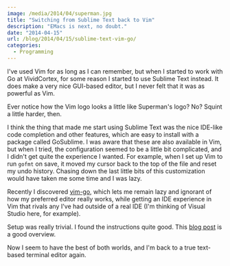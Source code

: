 ```yaml
---
image: /media/2014/04/superman.jpg
title: "Switching from Sublime Text back to Vim"
description: "EMacs is next, no doubt."
date: "2014-04-15"
url: /blog/2014/04/15/sublime-text-vim-go/
categories:
  - Programming
---
```


I've used Vim for as long as I can remember, but when I started to work with Go
at VividCortex, for some reason I started to use Sublime Text instead. It does
make a very nice GUI-based editor, but I never felt that it was as powerful as
Vim.

Ever notice how the Vim logo looks a little like Superman's logo? No? Squint a
little harder, then.

<!--more-->

I think the thing that made me start using Sublime Text was the nice IDE-like code completion and
other features, which are easy to install with a package called GoSublime. I was
aware that these are also available in Vim, but when I tried, the configuration
seemed to be a little bit complicated, and I didn't get quite the experience I
wanted. For example, when I set up Vim to run `gofmt` on save, it moved my
cursor back to the top of the file and reset my undo history. Chasing down the
last little bits of this customization would have taken me some time and I was
lazy.

Recently I discovered [vim-go](https://github.com/fatih/vim-go), which lets me remain lazy and ignorant of how
my preferred editor really works, while getting an IDE experience in Vim that
rivals any I've had outside of a real IDE (I'm thinking of Visual Studio here,
for example).

Setup was really trivial. I found the instructions quite good. This [blog
post](http://blog.gopheracademy.com/vimgo-development-environment) is a good overview.

Now I seem to have the best of both worlds, and I'm back to a true text-based
terminal editor again.


